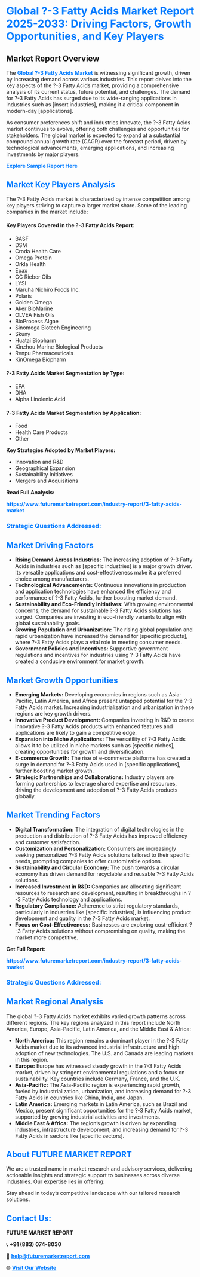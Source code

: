 <h1 style="color: #007BFF;">Global ?-3 Fatty Acids Market Report 2025-2033: Driving Factors, Growth Opportunities, and Key Players</h1>

<section id="overview">
<h2>Market Report Overview</h2>
<p>The <a href="https://www.futuremarketreport.com/industry-report/3-fatty-acids-market" style="color: #007BFF; text-decoration: none;"><strong>Global ?-3 Fatty Acids Market</strong></a> is witnessing significant growth, driven by increasing demand across various industries. This report delves into the key aspects of the ?-3 Fatty Acids market, providing a comprehensive analysis of its current status, future potential, and challenges. The demand for ?-3 Fatty Acids has surged due to its wide-ranging applications in industries such as [insert industries], making it a critical component in modern-day [applications].</p>
<p>As consumer preferences shift and industries innovate, the ?-3 Fatty Acids market continues to evolve, offering both challenges and opportunities for stakeholders. The global market is expected to expand at a substantial compound annual growth rate (CAGR) over the forecast period, driven by technological advancements, emerging applications, and increasing investments by major players.</p>
</section>

<section id="overview">
<p><a href="https://www.futuremarketreport.com/request-sample/reportId=105650" style="color: #007BFF; text-decoration: none;"><strong>Explore Sample Report Here</strong></a></p>
</section>

<section id="key-players">
<h2 style="color: #007BFF;">Market Key Players Analysis</h2>
<p>The ?-3 Fatty Acids market is characterized by intense competition among key players striving to capture a larger market share. Some of the leading companies in the market include:</p>
<h4>Key Players Covered in the ?-3 Fatty Acids Report:</h4>
<ul><li>BASF</li><li>DSM</li><li>Croda Health Care</li><li>Omega Protein</li><li>Orkla Health</li><li>Epax</li><li>GC Rieber Oils</li><li>LYSI</li><li>Maruha Nichiro Foods Inc.</li><li>Polaris</li><li>Golden Omega</li><li>Aker BioMarine</li><li>OLVEA Fish Oils</li><li>BioProcess Algae</li><li>Sinomega Biotech Engineering</li><li>Skuny</li><li>Huatai Biopharm</li><li>Xinzhou Marine Biological Products</li><li>Renpu Pharmaceuticals</li><li>KinOmega Biopharm</li></ul>
<h4>?-3 Fatty Acids Market Segmentation by Type:</h4>
<ul><li>EPA</li><li>DHA</li><li>Alpha Linolenic Acid</li></ul>

<h4>?-3 Fatty Acids Market Segmentation by Application:</h4>
<ul><li>Food</li><li>Health Care Products</li><li>Other</li></ul>
<p><strong>Key Strategies Adopted by Market Players:</strong></p>
<ul>
<li>Innovation and R&D</li>
<li>Geographical Expansion</li>
<li>Sustainability Initiatives</li>
<li>Mergers and Acquisitions</li>
</ul>
</section>

<section>
<p><strong>Read Full Analysis: </strong></p><a href="https://www.futuremarketreport.com/industry-report/3-fatty-acids-market" style="color: #007BFF; text-decoration: none;"><strong>https://www.futuremarketreport.com/industry-report/3-fatty-acids-market</strong></a>
<h3 style="color: #007BFF;">Strategic Questions Addressed:</h3>
</section>

<section id="driving-factors">
<h2 style="color: #007BFF;">Market Driving Factors</h2>
<ul>
<li><strong>Rising Demand Across Industries:</strong> The increasing adoption of ?-3 Fatty Acids in industries such as [specific industries] is a major growth driver. Its versatile applications and cost-effectiveness make it a preferred choice among manufacturers.</li>
<li><strong>Technological Advancements:</strong> Continuous innovations in production and application technologies have enhanced the efficiency and performance of ?-3 Fatty Acids, further boosting market demand.</li>
<li><strong>Sustainability and Eco-Friendly Initiatives:</strong> With growing environmental concerns, the demand for sustainable ?-3 Fatty Acids solutions has surged. Companies are investing in eco-friendly variants to align with global sustainability goals.</li>
<li><strong>Growing Population and Urbanization:</strong> The rising global population and rapid urbanization have increased the demand for [specific products], where ?-3 Fatty Acids plays a vital role in meeting consumer needs.</li>
<li><strong>Government Policies and Incentives:</strong> Supportive government regulations and incentives for industries using ?-3 Fatty Acids have created a conducive environment for market growth.</li>
</ul>
</section>

<section id="growth-opportunities">
<h2 style="color: #007BFF;">Market Growth Opportunities</h2>
<ul>
<li><strong>Emerging Markets:</strong> Developing economies in regions such as Asia-Pacific, Latin America, and Africa present untapped potential for the ?-3 Fatty Acids market. Increasing industrialization and urbanization in these regions are key growth drivers.</li>
<li><strong>Innovative Product Development:</strong> Companies investing in R&D to create innovative ?-3 Fatty Acids products with enhanced features and applications are likely to gain a competitive edge.</li>
<li><strong>Expansion into Niche Applications:</strong> The versatility of ?-3 Fatty Acids allows it to be utilized in niche markets such as [specific niches], creating opportunities for growth and diversification.</li>
<li><strong>E-commerce Growth:</strong> The rise of e-commerce platforms has created a surge in demand for ?-3 Fatty Acids used in [specific applications], further boosting market growth.</li>
<li><strong>Strategic Partnerships and Collaborations:</strong> Industry players are forming partnerships to leverage shared expertise and resources, driving the development and adoption of ?-3 Fatty Acids products globally.</li>
</ul>
</section>

<section id="trending-factors">
<h2 style="color: #007BFF;">Market Trending Factors</h2>
<ul>
<li><strong>Digital Transformation:</strong> The integration of digital technologies in the production and distribution of ?-3 Fatty Acids has improved efficiency and customer satisfaction.</li>
<li><strong>Customization and Personalization:</strong> Consumers are increasingly seeking personalized ?-3 Fatty Acids solutions tailored to their specific needs, prompting companies to offer customizable options.</li>
<li><strong>Sustainability and Circular Economy:</strong> The push towards a circular economy has driven demand for recyclable and reusable ?-3 Fatty Acids solutions.</li>
<li><strong>Increased Investment in R&D:</strong> Companies are allocating significant resources to research and development, resulting in breakthroughs in ?-3 Fatty Acids technology and applications.</li>
<li><strong>Regulatory Compliance:</strong> Adherence to strict regulatory standards, particularly in industries like [specific industries], is influencing product development and quality in the ?-3 Fatty Acids market.</li>
<li><strong>Focus on Cost-Effectiveness:</strong> Businesses are exploring cost-efficient ?-3 Fatty Acids solutions without compromising on quality, making the market more competitive.</li>
</ul>
</section>

<section>
<p><strong>Get Full Report: </strong></p><a href="https://www.futuremarketreport.com/industry-report/3-fatty-acids-market" style="color: #007BFF; text-decoration: none;"><strong>https://www.futuremarketreport.com/industry-report/3-fatty-acids-market</strong></a>
<h3 style="color: #007BFF;">Strategic Questions Addressed:</h3>
</section>


<section id="regional-analysis">
<h2 style="color: #007BFF;">Market Regional Analysis</h2>
<p>The global ?-3 Fatty Acids market exhibits varied growth patterns across different regions. The key regions analyzed in this report include North America, Europe, Asia-Pacific, Latin America, and the Middle East & Africa:</p>
<ul>
<li><strong>North America:</strong> This region remains a dominant player in the ?-3 Fatty Acids market due to its advanced industrial infrastructure and high adoption of new technologies. The U.S. and Canada are leading markets in this region.</li>
<li><strong>Europe:</strong> Europe has witnessed steady growth in the ?-3 Fatty Acids market, driven by stringent environmental regulations and a focus on sustainability. Key countries include Germany, France, and the U.K.</li>
<li><strong>Asia-Pacific:</strong> The Asia-Pacific region is experiencing rapid growth, fueled by industrialization, urbanization, and increasing demand for ?-3 Fatty Acids in countries like China, India, and Japan.</li>
<li><strong>Latin America:</strong> Emerging markets in Latin America, such as Brazil and Mexico, present significant opportunities for the ?-3 Fatty Acids market, supported by growing industrial activities and investments.</li>
<li><strong>Middle East & Africa:</strong> The region’s growth is driven by expanding industries, infrastructure development, and increasing demand for ?-3 Fatty Acids in sectors like [specific sectors].</li>
</ul>
</section>

<footer>
<h2 style="color: #007BFF;">About FUTURE MARKET REPORT</h2>
<p>We are a trusted name in market research and advisory services, delivering actionable insights and strategic support to businesses across diverse industries. Our expertise lies in offering:</p>

<p>Stay ahead in today’s competitive landscape with our tailored research solutions.</p>

<h2 style="color: #007BFF;">Contact Us:</h2>
<p><strong>FUTURE MARKET REPORT</strong></p>
<p>📞 <strong>+91 (883) 074-8030</strong></p>
<p>📧 <strong><a href="mailto:help@futuremarketreport.com" style="color: #007BFF;">help@futuremarketreport.com</a></strong></p>
<p>🌐 <strong><a href="https://www.futuremarketreport.com/" style="color: #007BFF;">Visit Our Website</a></strong></p>
</footer>